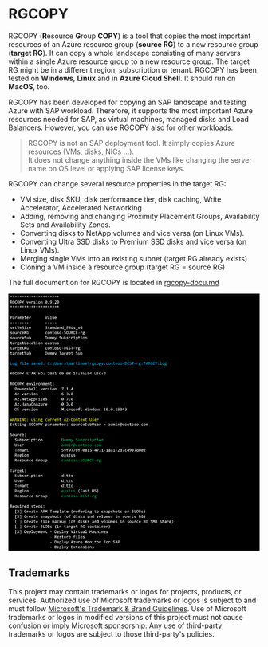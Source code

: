 # RGCOPY
RGCOPY (**R**esource **G**roup **COPY**) is a tool that copies the most important resources of an Azure resource group (**source RG**) to a new resource group (**target RG**). It can copy a whole landscape consisting of many servers within a single Azure resource group to a new resource group. The target RG might be in a different region, subscription or tenant. RGCOPY has been tested on **Windows**, **Linux** and in **Azure Cloud Shell**. It should run on **MacOS**, too.

RGCOPY has been developed for copying an SAP landscape and testing Azure with SAP workload. Therefore, it supports the most important Azure resources needed for SAP, as virtual machines, managed disks and Load Balancers. However, you can use RGCOPY also for other workloads.

> RGCOPY is not an SAP deployment tool. It simply copies Azure resources (VMs, disks, NICs ...).<BR>It does not change anything inside the VMs like changing the server name on OS level or applying SAP license keys.

RGCOPY can change several resource properties in the target RG:
- VM size, disk SKU, disk performance tier, disk caching, Write Accelerator, Accelerated Networking
- Adding, removing and changing Proximity Placement Groups, Availability Sets and Availability Zones.
- Converting disks to NetApp volumes and vice versa (on Linux VMs).
- Converting Ultra SSD disks to Premium SSD disks and vice versa (on Linux VMs).
- Merging single VMs into an existing subnet (target RG already exists)
- Cloning a VM inside a resource group (target RG = source RG)

The full documention for RGCOPY is located in [rgcopy-docu.md](./rgcopy-docu.md)

!["RGCOPY"](/images/RGCOPY.png)

## Trademarks

This project may contain trademarks or logos for projects, products, or services. Authorized use of Microsoft 
trademarks or logos is subject to and must follow 
[Microsoft's Trademark & Brand Guidelines](https://www.microsoft.com/en-us/legal/intellectualproperty/trademarks/usage/general).
Use of Microsoft trademarks or logos in modified versions of this project must not cause confusion or imply Microsoft sponsorship.
Any use of third-party trademarks or logos are subject to those third-party's policies.